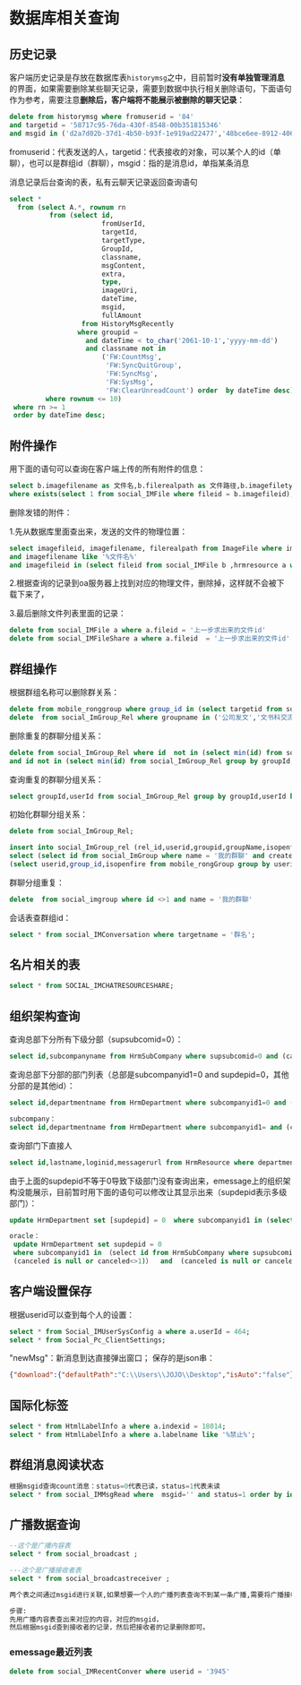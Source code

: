 # 数据库相关查询

## 历史记录

客户端历史记录是存放在数据库表`historymsg`之中，目前暂时**没有单独管理消息**的界面，如果需要删除某些聊天记录，需要到数据中执行相关删除语句，下面语句作为参考，需要注意**删除后，客户端将不能展示被删除的聊天记录**：

```sql
delete from historymsg where fromuserid = '84'
and targetid = '58717c95-76da-430f-8548-00b351815346'
and msgid in ('d2a7d02b-37d1-4b50-b93f-1e919ad22477','48bce6ee-8912-4064-98a6-f7a8bc22a54b','0e10fcd2-ba05-4844-8bcd-e13e0457ae4c');
```

fromuserid：代表发送的人，targetid：代表接收的对象，可以某个人的id（单聊），也可以是群组id（群聊），msgid：指的是消息id，单指某条消息

消息记录后台查询的表，私有云聊天记录返回查询语句

```sql
select *
  from (select A.*, rownum rn
          from (select id,
                       fromUserId,
                       targetId,
                       targetType,
                       GroupId,
                       classname,
                       msgContent,
                       extra,
                       type,
                       imageUri,
                       dateTime,
                       msgid,
                       fullAmount
                  from HistoryMsgRecently
                 where groupid =
                   and dateTime < to_char('2061-10-1','yyyy-mm-dd')
                   and classname not in
                       ('FW:CountMsg',
                        'FW:SyncQuitGroup',
                        'FW:SyncMsg',
                        'FW:SysMsg',
                        'FW:ClearUnreadCount') order  by dateTime desc) A
         where rownum <= 10)
 where rn >= 1
 order by dateTime desc;
```

## 附件操作

用下面的语句可以查询在客户端上传的所有附件的信息：

```sql
select b.imagefilename as 文件名,b.filerealpath as 文件路径,b.imagefiletype as 文件类型 from ImageFile b
where exists(select 1 from social_IMFile where fileid = b.imagefileid);
```

删除发错的附件：

1.先从数据库里面查出来，发送的文件的物理位置：

```sql
select imagefileid, imagefilename, filerealpath from ImageFile where imagefileid in (select fileid from social_IMFile b ,hrmresource a where b.userid = a.id and a.loginid = '发送人登录名')
and imagefilename like '%文件名%'
and imagefileid in (select fileid from social_IMFile b ,hrmresource a where b.targetid = a.id and a.loginid = '接收文件人登录名');
```

2.根据查询的记录到oa服务器上找到对应的物理文件，删除掉，这样就不会被下载下来了，

3.最后删除文件列表里面的记录：

```sql
delete from social_IMFile a where a.fileid = '上一步求出来的文件id'
delete from social_IMFileShare a where a.fileid  = '上一步求出来的文件id'
```

## 群组操作

根据群组名称可以删除群关系：

```sql
delete from mobile_ronggroup where group_id in (select targetid from social_IMConversation a where a.targetname in ('公司发文','文书科交流群','马钢协同办公系统'))
delete  from social_ImGroup_Rel where groupname in ('公司发文','文书科交流群','马钢协同办公系统');
```

删除重复的群聊分组关系：

```sql
delete from social_ImGroup_Rel where id  not in (select min(id) from social_ImGroup_Rel group by groupId,userId having count(id)>1)
and id not in (select min(id) from social_ImGroup_Rel group by groupId,userId having count(id)=1)
```

查询重复的群聊分组关系：

```sql
select groupId,userId from social_ImGroup_Rel group by groupId,userId having count(id)>1
```

初始化群聊分组关系：

```sql
delete from social_ImGroup_Rel;

insert into social_ImGroup_rel (rel_id,userid,groupid,groupName,isopenfire)
select (select id from social_ImGroup where name = '我的群聊' and createUserId = 'ALL') as rel_id,a.userid,a.group_id ,b.targetname,a.isopenfire from
(select userid,group_id,isopenfire from mobile_rongGroup group by userid,group_id,isopenfire) a,(select targetid,targetname from social_IMConversation group by targetid,targetname) b where a.group_id = b.targetid;
```

群聊分组重复：

```sql
delete  from social_imgroup where id <>1 and name = '我的群聊'
```

会话表查群组id：

```sql
select * from social_IMConversation where targetname = '群名';
```

## 名片相关的表

```sql
select * from SOCIAL_IMCHATRESOURCESHARE;
```

## 组织架构查询

查询总部下分所有下级分部（supsubcomid=0）：

```sql
select id,subcompanyname from HrmSubCompany where supsubcomid=0 and (canceled is null or canceled<>1) order by showorder asc , subcompanyname asc;
```

查询总部下分部的部门列表（总部是subcompanyid1=0 and supdepid=0，其他分部的是其他id）：

```sql
select id,departmentname from HrmDepartment where subcompanyid1=0 and (canceled is null or canceled<>1) and supdepid=0 order by showorder asc, departmentname asc;

subcompany：
select id,departmentname from HrmDepartment where subcompanyid1= and (canceled is null or canceled<>1) and supdepid=0 order by showorder asc, departmentname asc
```

查询部门下直接人

```sql
select id,lastname,loginid,messagerurl from HrmResource where departmentid='部门id' and status in(0,1,2,3) order by dsporder;
```

由于上面的supdepid不等于0导致下级部门没有查询出来，emessage上的组织架构没能展示，目前暂时用下面的语句可以修改让其显示出来（supdepid表示多级部门）：

```sql
update HrmDepartment set [supdepid] = 0  where subcompanyid1 in (select id from HrmSubCompany where  supsubcomid=117 and(canceled is null or canceled<>1)) and  (canceled is null or canceled<>1);

oracle：
 update HrmDepartment set supdepid = 0
 where subcompanyid1 in （select id from HrmSubCompany where supsubcomid=0 and
 (canceled is null or canceled<>1)）  and  (canceled is null or canceled<>1) and supdepid is null;
```

## 客户端设置保存

根据userid可以查到每个人的设置：

```sql
select * from Social_IMUserSysConfig a where a.userId = 464;
select * from Social_Pc_ClientSettings;
```

"newMsg"：新消息到达直接弹出窗口；
保存的是json串：

```json
{"download":{"defaultPath":"C:\\Users\\JOJO\\Desktop","isAuto":"false"},"guid":"dfeb2748-b7ac-44f9-a107-bbef689f0f59","login":{"autoLogin":false,"language":"zh"},"mainPanel":{"alwaysQuit":true,"noLongerRemind":false},"msgAndRemind":{"audioSet":{"all":false,"broadcast":false,"group":false,"persion":false},"mailRemind":true,"newMsg":true,"wfRemind":true,"audioSet_all":false},"shortcut":{"openAndHideWin":"ALT+W","screenshot":"CTRL+Q"},"skin":"default"}
```

## 国际化标签

```sql
select * from HtmlLabelInfo a where a.indexid = 18014;
select * from HtmlLabelInfo a where a.labelname like '%禁止%';
```

## 群组消息阅读状态

```sql
根据msgid查询count消息：status=0代表已读，status=1代表未读
select * from social_IMMsgRead where  msgid='' and status=1 order by id asc
```

## 广播数据查询

```sql
--这个是广播内容表
select * from social_broadcast ;

---这个是广播接收者表
select * from social_broadcastreceiver ;

两个表之间通过msgid进行关联,如果想要一个人的广播列表查询不到某一条广播,需要将广播接收者的记录删掉就可以了

步骤:
先用广播内容表查出来对应的内容，对应的msgid，
然后根据msgid查到接收者的记录，然后把接收者的记录删除即可。
```

### emessage最近列表

```sql
delete from social_IMRecentConver where userid = '3945'
```
